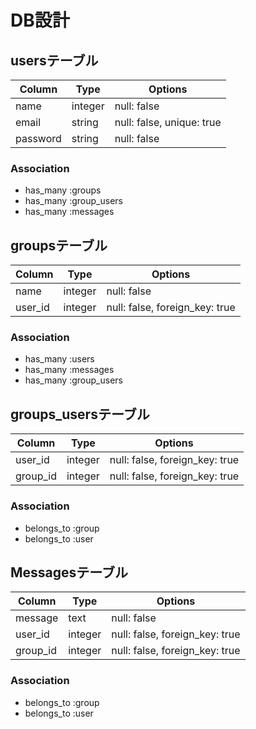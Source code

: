 # DB設計
## usersテーブル

|Column|Type|Options|
|------|----|-------|
|name|integer|null: false|
|email|string|null: false, unique: true|
|password|string|null: false|

### Association
- has_many :groups
- has_many :group_users
- has_many :messages

## groupsテーブル

|Column|Type|Options|
|------|----|-------|
|name|integer|null: false|
|user_id|integer|null: false, foreign_key: true|

### Association

- has_many :users
- has_many :messages
- has_many :group_users

## groups_usersテーブル

|Column|Type|Options|
|------|----|-------|
|user_id|integer|null: false, foreign_key: true|
|group_id|integer|null: false, foreign_key: true|

### Association
- belongs_to :group
- belongs_to :user

## Messagesテーブル

|Column|Type|Options|
|------|----|-------|
|message|text|null: false|
|user_id|integer|null: false, foreign_key: true|
|group_id|integer|null: false, foreign_key: true|

### Association
- belongs_to :group
- belongs_to :user